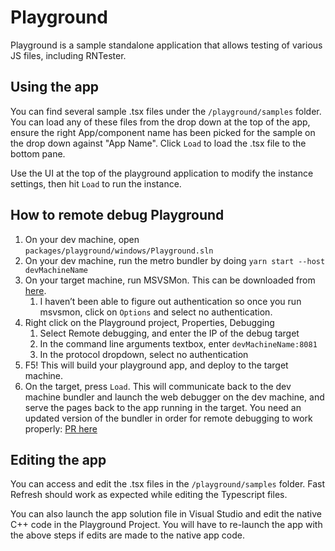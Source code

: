 # Playground

Playground is a sample standalone application that allows testing of various JS files, including RNTester.

## Using the app

You can find several sample .tsx files under the `/playground/samples` folder. You can load any of these files from the drop down at the top of the app, ensure the right App/component name has been picked for the sample on the drop down against "App Name". Click `Load` to load the .tsx file to the bottom pane.

Use the UI at the top of the playground application to modify the instance settings, then hit `Load` to run the instance.

## How to remote debug Playground

1. On your dev machine, open `packages/playground/windows/Playground.sln`
2. On your dev machine, run the metro bundler by doing `yarn start --host devMachineName`
3. On your target machine, run MSVSMon. This can be downloaded from [here](https://visualstudio.microsoft.com/downloads/#remote-tools-for-visual-studio-2019).
   1. I haven’t been able to figure out authentication so once you run msvsmon, click on `Options` and select no authentication.
4. Right click on the Playground project, Properties, Debugging
   1. Select Remote debugging, and enter the IP of the debug target
   2. In the command line arguments textbox, enter `devMachineName:8081`
   3. In the protocol dropdown, select no authentication
5. F5! This will build your playground app, and deploy to the target machine.
6. On the target, press `Load`. This will communicate back to the dev machine bundler and launch the web debugger on the dev machine, and serve the pages back to the app running in the target.
   You need an updated version of the bundler in order for remote debugging to work properly: [PR here](https://github.com/react-native-community/cli/pull/829)

## Editing the app

You can access and edit the .tsx files in the `/playground/samples` folder. Fast Refresh should work as expected while editing the Typescript files.

You can also launch the app solution file in Visual Studio and edit the native C++ code in the Playground Project. You will have to re-launch the app with the above steps if edits are made to the native app code.
